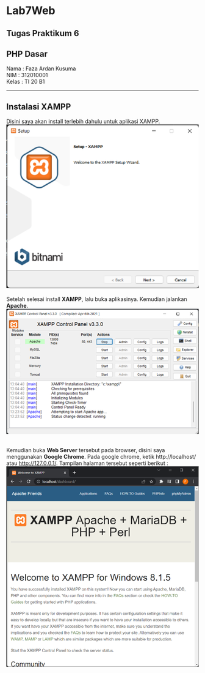 # Lab7Web
## Tugas Praktikum 6
## PHP Dasar

Nama : Faza Ardan Kusuma<br>
NIM : 312010001<br>
Kelas : TI 20 B1<br>

<hr>

## Instalasi XAMPP
Disini saya akan install terlebih dahulu untuk aplikasi XAMPP.<br>
![Install XAMPP](Pic/install1.png)<br><br>
Setelah selesai install <b>XAMPP</b>, lalu buka aplikasinya. Kemudian jalankan <b>Apache</b>.<br>
![XAMPP Control Panel](Pic/xampp.png)<br><br>

Kemudian buka <b>Web Server</b> tersebut pada browser, disini saya menggunakan <b>Google Chrome</b>. Pada google chrome, ketik http://localhost/ atau http://127.0.0.1/. Tampilan halaman tersebut seperti berikut :<br>
![localhost](Pic/localhost.png)<br><br>